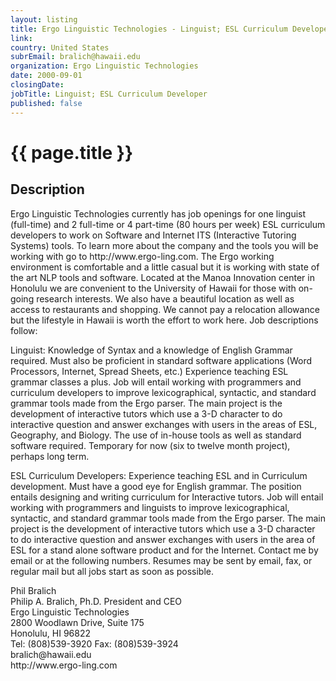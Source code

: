 ```yaml
---
layout: listing
title: Ergo Linguistic Technologies - Linguist; ESL Curriculum Developer
link:
country: United States
subrEmail: bralich@hawaii.edu
organization: Ergo Linguistic Technologies 
date: 2000-09-01
closingDate: 
jobTitle: Linguist; ESL Curriculum Developer
published: false
---
```



# {{ page.title }}

## Description


<p>Ergo Linguistic Technologies currently has job openings for one linguist (full-time) and 2 full-time or 4 part-time (80 hours per week) ESL curriculum developers to work on Software and Internet ITS (Interactive Tutoring Systems) tools.  To learn more about the company and the tools you will be working with go to http://www.ergo-ling.com.  The Ergo working environment is comfortable and a little casual but it is working with state of the art NLP tools and software.  Located at the Manoa Innovation center in Honolulu we are convenient to the University of Hawaii for those with on-going research interests.  We also have a beautiful location as well as access to restaurants and shopping.  We cannot pay a relocation allowance but the lifestyle in Hawaii is worth the effort to work here.  Job descriptions follow:</p>
<p>Linguist: Knowledge of Syntax and a knowledge of English Grammar required.  Must also be proficient in standard software applications (Word Processors, Internet, Spread Sheets, etc.)  Experience teaching ESL grammar classes a plus.  Job will entail working with programmers and curriculum developers to improve lexicographical, syntactic, and standard grammar tools made from the Ergo parser.  The main project is the development of interactive tutors which use a 3-D character to do interactive question and answer exchanges with users in the areas of ESL, Geography, and Biology.  The use of in-house tools as well as standard software required.  Temporary for now (six to twelve month project), perhaps long term.</p>
<p> ESL Curriculum Developers: Experience teaching ESL and in Curriculum development.  Must have a good eye for English grammar.  The position entails designing and writing curriculum for Interactive tutors.  Job will entail working with programmers and linguists to improve lexicographical, syntactic, and standard grammar tools made from the Ergo parser.  The main project is the development of interactive tutors which use a 3-D character to do interactive question and answer exchanges with users in the area of ESL for a stand alone software product and for the Internet.
Contact me by email or at the following numbers.  Resumes may be sent by email, fax, or regular mail but all jobs start as soon as possible.</p>
<p>Phil Bralich<BR>
Philip A. Bralich, Ph.D. President and CEO<BR>
Ergo Linguistic Technologies <BR> 
2800 Woodlawn Drive, Suite 175 <BR> 
Honolulu, HI 96822 <BR>
Tel: (808)539-3920 Fax: (808)539-3924 <BR> 
bralich@hawaii.edu <BR> 
http://www.ergo-ling.com
</p>
